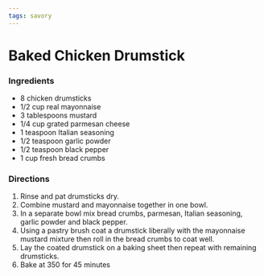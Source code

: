 ```yaml
---
tags: savory
---
```

# Baked Chicken Drumstick

### Ingredients 
- 8 chicken drumsticks
- 1/2 cup real mayonnaise
- 3 tablespoons mustard
- 1/4 cup grated parmesan cheese
- 1 teaspoon Italian seasoning
- 1/2 teaspoon garlic powder
- 1/2 teaspoon black pepper
- 1 cup fresh bread crumbs

### Directions 
1. Rinse and pat drumsticks dry.
2. Combine mustard and mayonnaise together in one bowl.
3. In a separate bowl mix bread crumbs, parmesan, Italian seasoning, garlic powder and black pepper.
4. Using a pastry brush coat a drumstick liberally with the mayonnaise mustard mixture then roll in the bread crumbs to coat well.
5. Lay the coated drumstick on a baking sheet then repeat with remaining drumsticks.
6. Bake at 350 for 45 minutes
